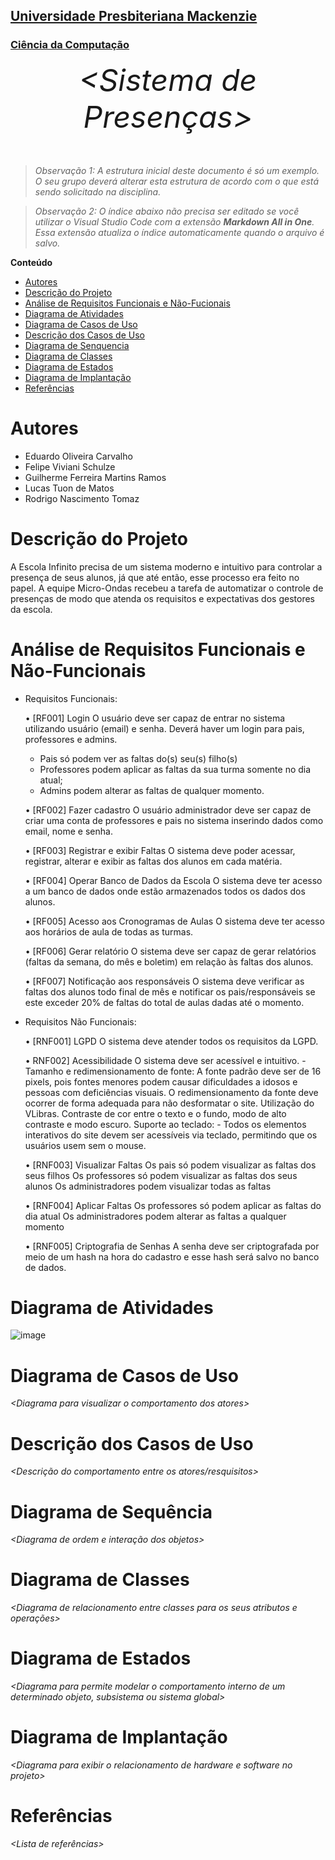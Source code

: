 <h2><a href= "https://www.mackenzie.br">Universidade Presbiteriana Mackenzie</a></h2>
<h3><a href= "https://www.mackenzie.br/graduacao/sao-paulo-higienopolis/sistemas-de-informacao">Ciência da Computação</a></h3>


<font size="+12"><center>
*&lt;Sistema de Presenças&gt;*
</center></font>

>*Observação 1: A estrutura inicial deste documento é só um exemplo. O seu grupo deverá alterar esta estrutura de acordo com o que está sendo solicitado na disciplina.*

>*Observação 2: O índice abaixo não precisa ser editado se você utilizar o Visual Studio Code com a extensão **Markdown All in One**. Essa extensão atualiza o índice automaticamente quando o arquivo é salvo.*

**Conteúdo**

- [Autores](#nome-alunos)
- [Descrição do Projeto](#introdução-do-projeto)
- [Análise de Requisitos Funcionais e Não-Fucionais](#descrição-dos-requisitos)
- [Diagrama de Atividades](#diagrama-de-atividades) 
- [Diagrama de Casos de Uso](#diagrama-de-comportamento-atores)
- [Descrição dos Casos de Uso](#descrição-das-funcões)
- [Diagrama de Senquencia](#diagrama-de-ordem-interações)
- [Diagrama de Classes](#diagrama-orientado-objetos)
- [Diagrama de Estados](#diagrama-estrutura-componente)
- [Diagrama de Implantação](#diagrama-de-hardware-software)
- [Referências](#referências)


# Autores

* Eduardo Oliveira Carvalho
* Felipe Viviani Schulze
* Guilherme Ferreira Martins Ramos
* Lucas Tuon de Matos
* Rodrigo Nascimento Tomaz


# Descrição do Projeto

  A Escola Infinito precisa de um sistema moderno e intuitivo para controlar a presença de seus alunos, já que até então,
  esse processo era feito no papel. A equipe Micro-Ondas recebeu a tarefa de automatizar o controle de presenças de modo
  que atenda os requisitos e expectativas dos gestores da escola. 

# Análise de Requisitos Funcionais e Não-Funcionais

* Requisitos Funcionais:
 
  • [RF001] Login
    O usuário deve ser capaz de entrar no sistema utilizando usuário (email) e senha.
    Deverá haver um login para pais, professores e admins.

    - Pais só podem ver as faltas do(s) seu(s) filho(s)
    - Professores podem aplicar as faltas da sua turma somente no dia atual;
    - Admins podem alterar as faltas de qualquer momento.

  • [RF002] Fazer cadastro
    O usuário administrador deve ser capaz de criar uma conta de professores e pais no sistema inserindo dados como email,      nome e senha.
  
  • [RF003] Registrar e exibir Faltas
    O sistema deve poder acessar, registrar,  alterar e exibir as faltas dos alunos em cada matéria.

  • [RF004] Operar Banco de Dados da Escola
    O sistema deve ter acesso a um banco de dados onde estão armazenados todos os dados dos alunos.

  • [RF005] Acesso aos Cronogramas de Aulas
    O sistema deve ter acesso aos horários de aula de todas as turmas.

  • [RF006] Gerar relatório
    O sistema deve ser capaz de gerar relatórios (faltas da semana, do mês e boletim) em relação às faltas dos alunos.

  • [RF007] Notificação aos responsáveis
    O sistema deve verificar as faltas dos alunos todo final de mês e notificar os pais/responsáveis se este exceder 20% de      faltas do total de aulas dadas até o momento.

* Requisitos Não Funcionais:
  
  • [RNF001] LGPD
    O sistema deve atender todos os requisitos da LGPD.

  • RNF002] Acessibilidade
    O sistema deve ser acessível e intuitivo.
      - Tamanho e redimensionamento de fonte:
    A fonte padrão deve ser de 16 pixels, pois fontes menores podem causar dificuldades a idosos e pessoas com deficiências     visuais. O redimensionamento da fonte deve ocorrer de forma adequada para não desformatar o site.
    Utilização do VLibras.
    Contraste de cor entre o texto e o fundo, modo de alto contraste e modo escuro.
    Suporte ao teclado:
	    - Todos os elementos interativos do site devem ser acessíveis via teclado, permitindo que os usuários usem sem o           mouse.

  • [RNF003] Visualizar Faltas
    Os pais só podem visualizar as faltas dos seus filhos
    Os professores só podem visualizar as faltas dos seus alunos
    Os administradores podem visualizar todas as faltas

  • [RNF004] Aplicar Faltas
    Os professores só podem aplicar as faltas do dia atual
    Os administradores podem alterar as faltas a qualquer momento

  • [RNF005] Criptografia de Senhas
    A senha deve ser criptografada por meio de um hash na hora do cadastro e esse hash será salvo no banco de dados.
  
# Diagrama de Atividades

![image](https://github.com/user-attachments/assets/bd77acd6-49ed-493f-bb7b-0159335c88d5)

# Diagrama de Casos de Uso

*&lt;Diagrama para visualizar o comportamento dos atores&gt;*

# Descrição dos Casos de Uso

*&lt;Descrição do comportamento entre os atores/resquisitos&gt;*

# Diagrama de Sequência

*&lt;Diagrama de ordem e interação dos objetos&gt;*

# Diagrama de Classes

*&lt;Diagrama de relacionamento entre classes para os seus atributos e operações&gt;*

# Diagrama de Estados

*&lt;Diagrama para permite modelar o comportamento interno de um determinado objeto, subsistema ou sistema global&gt;*

# Diagrama de Implantação

*&lt;Diagrama para exibir o relacionamento de hardware e software no projeto&gt;*

# Referências

*&lt;Lista de referências&gt;*

